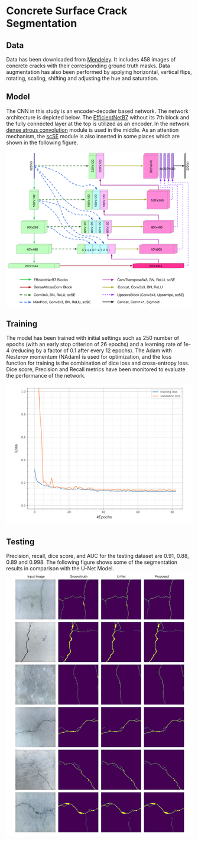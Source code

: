 Concrete Surface Crack Segmentation
===================================
Data
----
Data has been downloaded from [Mendeley](https://data.mendeley.com/datasets/jwsn7tfbrp/1). It includes 458 images of concrete cracks with their corresponding ground truth masks.
Data augmentation has also been performed by applying horizontal, vertical flips, rotating, scaling, shifting and adjusting the hue and saturation.

Model
-----
The CNN in this study is an encoder-decoder based network. The network architecture is depicted below. The [EfficientNetB7](https://arxiv.org/abs/1905.11946) without its 7th block and the fully connected layer at the top is utilized as an encoder. In the network [dense atrous convolution](https://arxiv.org/abs/1903.02740) module is used in the middle. As an attention mechanism, the [scSE](https://arxiv.org/abs/1803.02579) module is also inserted in some places which are shown in the following figure. 

![model](https://github.com/ae5n/Concrete-Crack-Segmentation/blob/master/imgs/architecture.png)

Training
--------
The model has been trained with initial settings such as 250 number of epochs (with an early stop criterion of 26 epochs) and a learning rate of 1e-4 (reducing by a factor of 0.1 after every 12 epochs). The Adam with Nesterov momentum (NAdam) is used for optimization, and the loss function for training is the combination of dice loss and cross-entropy loss. Dice score, Precision and Recall metrics have been monitored to evaluate the performance of the network.

![loss](https://github.com/ae5n/Concrete-Crack-Segmentation/blob/master/imgs/loss.png)

Testing
--------------------------
Precision, recall, dice score, and AUC for the testing dataset are 0.91, 0.88, 0.89 and 0.998. The following figure shows some of the segmentation results in comparison with the U-Net Model.
![segmentation results](https://github.com/ae5n/Concrete-Crack-Segmentation/blob/master/imgs/results.png)
